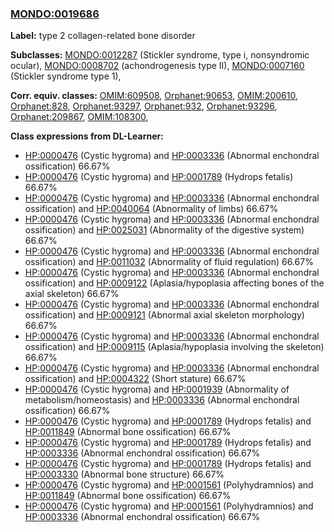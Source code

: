 
### [MONDO:0019686](http://purl.obolibrary.org/obo/MONDO_0019686)
**Label:** type 2 collagen-related bone disorder

**Subclasses:** [MONDO:0012287](http://purl.obolibrary.org/obo/MONDO_0012287) (Stickler syndrome, type i, nonsyndromic ocular), [MONDO:0008702](http://purl.obolibrary.org/obo/MONDO_0008702) (achondrogenesis type II), [MONDO:0007160](http://purl.obolibrary.org/obo/MONDO_0007160) (Stickler syndrome type 1), 

**Corr. equiv. classes:** [OMIM:609508](http://purl.obolibrary.org/obo/OMIM_609508), [Orphanet:90653](http://www.orpha.net/ORDO/Orphanet_90653), [OMIM:200610](http://purl.obolibrary.org/obo/OMIM_200610), [Orphanet:828](http://www.orpha.net/ORDO/Orphanet_828), [Orphanet:93297](http://www.orpha.net/ORDO/Orphanet_93297), [Orphanet:932](http://www.orpha.net/ORDO/Orphanet_932), [Orphanet:93296](http://www.orpha.net/ORDO/Orphanet_93296), [Orphanet:209867](http://www.orpha.net/ORDO/Orphanet_209867), [OMIM:108300](http://purl.obolibrary.org/obo/OMIM_108300), 

**Class expressions from DL-Learner:**

- [HP:0000476](http://purl.obolibrary.org/obo/HP_0000476) (Cystic hygroma) and [HP:0003336](http://purl.obolibrary.org/obo/HP_0003336) (Abnormal enchondral ossification) 66.67%
- [HP:0000476](http://purl.obolibrary.org/obo/HP_0000476) (Cystic hygroma) and [HP:0001789](http://purl.obolibrary.org/obo/HP_0001789) (Hydrops fetalis) 66.67%
- [HP:0000476](http://purl.obolibrary.org/obo/HP_0000476) (Cystic hygroma) and [HP:0003336](http://purl.obolibrary.org/obo/HP_0003336) (Abnormal enchondral ossification) and [HP:0040064](http://purl.obolibrary.org/obo/HP_0040064) (Abnormality of limbs) 66.67%
- [HP:0000476](http://purl.obolibrary.org/obo/HP_0000476) (Cystic hygroma) and [HP:0003336](http://purl.obolibrary.org/obo/HP_0003336) (Abnormal enchondral ossification) and [HP:0025031](http://purl.obolibrary.org/obo/HP_0025031) (Abnormality of the digestive system) 66.67%
- [HP:0000476](http://purl.obolibrary.org/obo/HP_0000476) (Cystic hygroma) and [HP:0003336](http://purl.obolibrary.org/obo/HP_0003336) (Abnormal enchondral ossification) and [HP:0011032](http://purl.obolibrary.org/obo/HP_0011032) (Abnormality of fluid regulation) 66.67%
- [HP:0000476](http://purl.obolibrary.org/obo/HP_0000476) (Cystic hygroma) and [HP:0003336](http://purl.obolibrary.org/obo/HP_0003336) (Abnormal enchondral ossification) and [HP:0009122](http://purl.obolibrary.org/obo/HP_0009122) (Aplasia/hypoplasia affecting bones of the axial skeleton) 66.67%
- [HP:0000476](http://purl.obolibrary.org/obo/HP_0000476) (Cystic hygroma) and [HP:0003336](http://purl.obolibrary.org/obo/HP_0003336) (Abnormal enchondral ossification) and [HP:0009121](http://purl.obolibrary.org/obo/HP_0009121) (Abnormal axial skeleton morphology) 66.67%
- [HP:0000476](http://purl.obolibrary.org/obo/HP_0000476) (Cystic hygroma) and [HP:0003336](http://purl.obolibrary.org/obo/HP_0003336) (Abnormal enchondral ossification) and [HP:0009115](http://purl.obolibrary.org/obo/HP_0009115) (Aplasia/hypoplasia involving the skeleton) 66.67%
- [HP:0000476](http://purl.obolibrary.org/obo/HP_0000476) (Cystic hygroma) and [HP:0003336](http://purl.obolibrary.org/obo/HP_0003336) (Abnormal enchondral ossification) and [HP:0004322](http://purl.obolibrary.org/obo/HP_0004322) (Short stature) 66.67%
- [HP:0000476](http://purl.obolibrary.org/obo/HP_0000476) (Cystic hygroma) and [HP:0001939](http://purl.obolibrary.org/obo/HP_0001939) (Abnormality of metabolism/homeostasis) and [HP:0003336](http://purl.obolibrary.org/obo/HP_0003336) (Abnormal enchondral ossification) 66.67%
- [HP:0000476](http://purl.obolibrary.org/obo/HP_0000476) (Cystic hygroma) and [HP:0001789](http://purl.obolibrary.org/obo/HP_0001789) (Hydrops fetalis) and [HP:0011849](http://purl.obolibrary.org/obo/HP_0011849) (Abnormal bone ossification) 66.67%
- [HP:0000476](http://purl.obolibrary.org/obo/HP_0000476) (Cystic hygroma) and [HP:0001789](http://purl.obolibrary.org/obo/HP_0001789) (Hydrops fetalis) and [HP:0003336](http://purl.obolibrary.org/obo/HP_0003336) (Abnormal enchondral ossification) 66.67%
- [HP:0000476](http://purl.obolibrary.org/obo/HP_0000476) (Cystic hygroma) and [HP:0001789](http://purl.obolibrary.org/obo/HP_0001789) (Hydrops fetalis) and [HP:0003330](http://purl.obolibrary.org/obo/HP_0003330) (Abnormal bone structure) 66.67%
- [HP:0000476](http://purl.obolibrary.org/obo/HP_0000476) (Cystic hygroma) and [HP:0001561](http://purl.obolibrary.org/obo/HP_0001561) (Polyhydramnios) and [HP:0011849](http://purl.obolibrary.org/obo/HP_0011849) (Abnormal bone ossification) 66.67%
- [HP:0000476](http://purl.obolibrary.org/obo/HP_0000476) (Cystic hygroma) and [HP:0001561](http://purl.obolibrary.org/obo/HP_0001561) (Polyhydramnios) and [HP:0003336](http://purl.obolibrary.org/obo/HP_0003336) (Abnormal enchondral ossification) 66.67%


